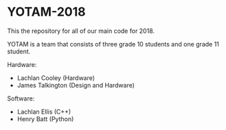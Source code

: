 # YOTAM-2018

This the repository for all of our main code for 2018. 

YOTAM is a team that consists of three grade 10 students and one grade 11 student. 

Hardware:
- Lachlan Cooley (Hardware)
- James Talkington (Design and Hardware)

Software:
- Lachlan Ellis (C++)
- Henry Batt (Python)